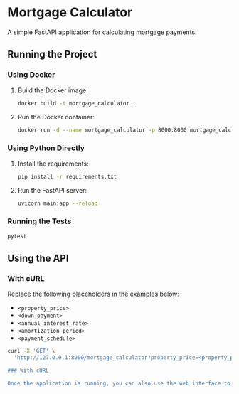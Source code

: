 # Mortgage Calculator

A simple FastAPI application for calculating mortgage payments.

## Running the Project

### Using Docker

1. Build the Docker image:

    ```sh
    docker build -t mortgage_calculator .
    ```

2. Run the Docker container:

    ```sh
    docker run -d --name mortgage_calculator -p 8000:8000 mortgage_calculator
    ```

### Using Python Directly

1. Install the requirements:

    ```sh
    pip install -r requirements.txt
    ```

2. Run the FastAPI server:

    ```sh
    uvicorn main:app --reload
    ```

### Running the Tests

```sh
pytest
```

## Using the API

### With cURL

Replace the following placeholders in the examples below:

- `<property_price>`
- `<down_payment>`
- `<annual_interest_rate>`
- `<amortization_period>`
- `<payment_schedule>`

```sh
curl -X 'GET' \
  'http://127.0.0.1:8000/mortgage_calculator?property_price=<property_price>&down_payment=<down_payment>&annual_interest_rate=<annual_interest_rate>&amortization_period=<

### With cURL

Once the application is running, you can also use the web interface to calculate mortgage payments. Open your browser and navigate to http://127.0.0.1:8000/static to access the UI.

